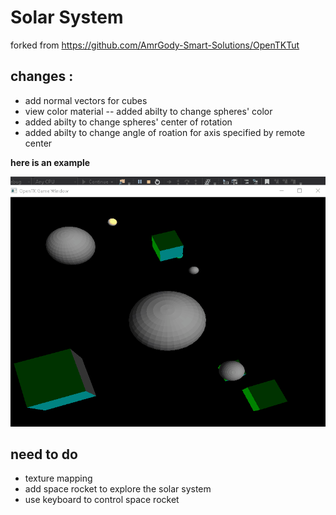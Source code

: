 
# Solar System 
forked from https://github.com/AmrGody-Smart-Solutions/OpenTKTut
## changes :
- add normal vectors for cubes 
- view color material
-- added abilty to change spheres' color  
-  added abilty to change spheres' center of rotation
-   added abilty to change   angle of roation for axis specified by remote center

**here is an example**

 ![sample2](Doc/sample3.gif)



## need to do 
- texture mapping
- add space rocket to explore the solar system
- use keyboard to control space rocket
